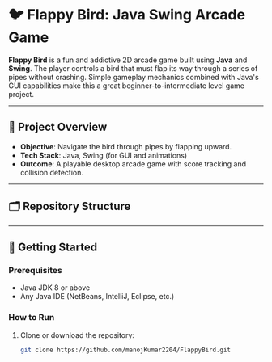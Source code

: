 # 🐦 Flappy Bird: Java Swing Arcade Game

**Flappy Bird** is a fun and addictive 2D arcade game built using **Java** and **Swing**. The player controls a bird that must flap its way through a series of pipes without crashing. Simple gameplay mechanics combined with Java's GUI capabilities make this a great beginner-to-intermediate level game project.

---

## 🎯 **Project Overview**
- **Objective**: Navigate the bird through pipes by flapping upward.
- **Tech Stack**: Java, Swing (for GUI and animations)
- **Outcome**: A playable desktop arcade game with score tracking and collision detection.

---

## 🗂️ **Repository Structure**

---

## 🚀 **Getting Started**

### **Prerequisites**
- Java JDK 8 or above
- Any Java IDE (NetBeans, IntelliJ, Eclipse, etc.)

### **How to Run**
1. Clone or download the repository:
   ```bash
   git clone https://github.com/manojKumar2204/FlappyBird.git

